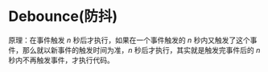 # Debounce(防抖)
原理：在事件触发 $n$ 秒后才执行，如果在一个事件触发的 $n$ 秒内又触发了这个事件，那么就以新事件的触发时间为准，$n$ 秒后才执行，其实就是触发完事件后的 $n$ 秒内不再触发事件，才执行代码。